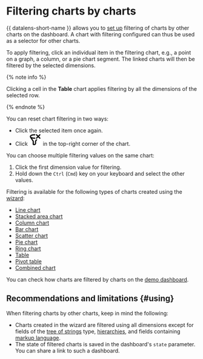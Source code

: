 # Filtering charts by charts

{{ datalens-short-name }} allows you to [set up](../operations/dashboard/add-filtration.md) filtering of charts by other charts on the dashboard. A chart with filtering configured can thus be used as a selector for other charts.

To apply filtering, click an individual item in the filtering chart, e.g., a point on a graph, a column, or a pie chart segment. The linked charts will then be filtered by the selected dimensions.

{% note info %}

Clicking a cell in the **Table** chart applies filtering by all the dimensions of the selected row.

{% endnote %}

You can reset chart filtering in two ways:

* Click the selected item once again.
* Click ![image](../../_assets/datalens/clear-filters.svg) in the top-right corner of the chart.

You can choose multiple filtering values on the same chart:

1. Click the first dimension value for filtering.
1. Hold down the `Ctrl` (`Cmd`) key on your keyboard and select the other values.

Filtering is available for the following types of charts created using the [wizard](../concepts/chart/dataset-based-charts.md):

* [Line chart](../visualization-ref/line-chart.md)
* [Stacked area chart](../visualization-ref/area-chart.md)
* [Column chart](../visualization-ref/column-chart.md)
* [Bar chart](../visualization-ref/bar-chart.md)
* [Scatter chart](../visualization-ref/scatter-chart.md)
* [Pie chart](../visualization-ref/pie-chart.md)
* [Ring chart](../visualization-ref/ring-chart.md)
* [Table](../visualization-ref/table-chart.md)
* [Pivot table](../visualization-ref/pivot-table-chart.md)
* [Combined chart](../visualization-ref/combined-chart.md)


You can check how charts are filtered by charts on the [demo dashboard](https://datalens.yandex/9fms9uae7ip02?tab=LoG).



## Recommendations and limitations {#using}

When filtering charts by other charts, keep in mind the following:

* Charts created in the wizard are filtered using all dimensions except for fields of the [tree of strings](../concepts/data-types.md#tree-hierarchy) type, [hierarchies](../operations/chart/add-hierarchy.md), and fields containing [markup language](../function-ref/markup-functions.md).
* The state of filtered charts is saved in the dashboard's `state` parameter. You can share a link to such a dashboard.
